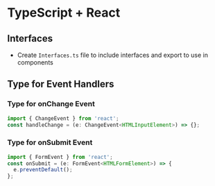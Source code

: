 # TypeScript + React

## Interfaces

- Create `Interfaces.ts` file to include interfaces and export to use in components

## Type for Event Handlers

### Type for onChange Event

```ts
import { ChangeEvent } from 'react';
const handleChange = (e: ChangeEvent<HTMLInputElement>) => {};
```

### Type for onSubmit Event

```ts
import { FormEvent } from 'react';
const onSubmit = (e: FormEvent<HTMLFormElement>) => {
  e.preventDefault();
};
```
